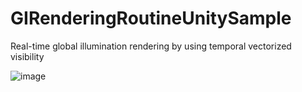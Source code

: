 # GIRenderingRoutineUnitySample
 Real-time global illumination rendering by using temporal vectorized visibility

 
![image]([https://github.com/qkyo/GIRenderingRoutineUnitySample/blob/main/Readme/manual_flowchart_ad.png])
    
